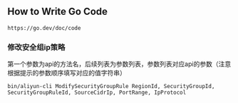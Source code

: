 ## How to Write Go Code

```
https://go.dev/doc/code
```

### 修改安全组ip策略
第一个参数为api的方法名，后续列表为参数列表，参数列表对应api的参数（注意根据提示的参数顺序填写对应的值字符串）
```
bin/aliyun-cli ModifySecurityGroupRule RegionId, SecurityGroupId, SecurityGroupRuleId, SourceCidrIp, PortRange, IpProtocol
```
